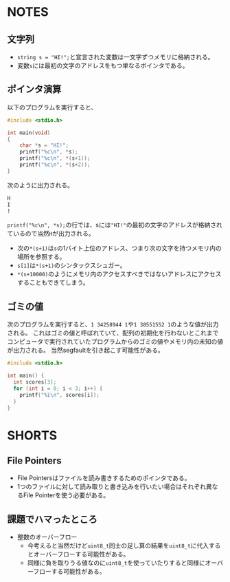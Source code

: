 # NOTES
## 文字列
- `string s = "HI!";`と宣言された変数は一文字ずつメモリに格納される。
- 変数`s`には最初の文字のアドレスをもつ単なるポインタである。

## ポインタ演算
以下のプログラムを実行すると、

```c
#include <stdio.h>

int main(void)
{
    char *s = "HI!";
    printf("%c\n", *s);
    printf("%c\n", *(s+1));
    printf("%c\n", *(s+2));
}
```

次のように出力される。

```sh
H
I
!
```

`printf("%c\n", *s);`の行では、sには`"HI!"`の最初の文字のアドレスが格納されているので当然`H`が出力される。

- 次の`*(s+1)`は`s`の1バイト上位のアドレス、つまり次の文字を持つメモリ内の場所を参照する。
- `s[1]`は`*(s+1)`のシンタックスシュガー。
- `*(s+10000)`のようにメモリ内のアクセスすべきではないアドレスにアクセスすることもできてしまう。

## ゴミの値

次のプログラムを実行すると、`1 34258944 1`や`1 38551552 1`のような値が出力される。
これはゴミの値と呼ばれていて、配列の初期化を行わないとこれまでコンピュータで実行されていたプログラムからのゴミの値やメモリ内の未知の値が出力される。
当然segfaultを引き起こす可能性がある。

```c
#include <stdio.h>

int main() {
  int scores[3];
  for (int i = 0; i < 3; i++) {
    printf("%i\n", scores[i]);
  }
}

```

# SHORTS
## File Pointers
- File Pointersはファイルを読み書きするためのポインタである。
- 1つのファイルに対して読み取りと書き込みを行いたい場合はそれぞれ異なるFile Pointerを使う必要がある。

## 課題でハマったところ
- 整数のオーバーフロー
    - 今考えると当然だけど`uint8_t`同士の足し算の結果を`uint8_t`に代入するとオーバーフローする可能性がある。
    - 同様に負を取りうる値なのに`uint8_t`を使っていたりすると同様にオーバーフローする可能性がある。
